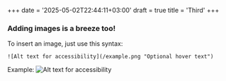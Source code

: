 +++
date = '2025-05-02T22:44:11+03:00'
draft = true
title = 'Third'
+++
### Adding images is a breeze too!

To insert an image, just use this syntax:

```
![Alt text for accessibility](/example.png "Optional hover text")
```

Example:
![Alt text for accessibility](/example.png "Optional hover text")

